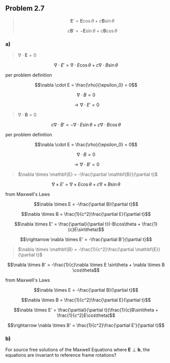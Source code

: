 ## Problem 2.7 ##

> $$ \mathbf{E}' = \mathbf{E}\cos\theta + c\mathbf{B}\sin\theta $$
> 
> $$ c\mathbf{B}' = -\mathbf{E}\sin\theta + c\mathbf{B}\cos\theta $$

### a) ###

> $\nabla \cdot \mathbf{E} = 0$

$$\nabla \cdot E' = \nabla \cdot E \cos\theta + c\nabla \cdot B \sin\theta$$

per problem definition

$$\nabla \cdot E = \frac{\rho}{\epsilon_0} = 0$$

$$\nabla \cdot B = 0$$

$$\rightarrow \nabla \cdot E' = 0$$



> $\nabla \cdot \mathbf{B} = 0$

$$c\nabla \cdot B' = -\nabla \cdot E \sin\theta + c\nabla \cdot B \cos\theta$$

per problem definition

$$\nabla \cdot E = \frac{\rho}{\epsilon_0} = 0$$

$$\nabla \cdot B = 0$$

$$\rightarrow \nabla \cdot B' = 0$$



> $\nabla \times \mathbf{E} = -\frac{\partial \mathbf{B}}{\partial t}$

$$\nabla \times E' = \nabla \times E \cos\theta + c\nabla \times B \sin\theta$$

from Maxwell's Laws

$$\nabla \times E = -\frac{\partial B}{\partial t}$$

$$\nabla \times B = \frac{1}{c^2}\frac{\partial E}{\partial t}$$

$$\nabla \times E' = \frac{\partial}{\partial t}(-B\cos\theta + \frac{1}{c}E\sin\theta)$$

$$\rightarrow \nabla \times E' = -\frac{\partial B'}{\partial t}$$



> $\nabla \times \mathbf{B} = -\frac{1}{c^2}\frac{\partial \mathbf{E}}{\partial t}$

$$\nabla \times B' = -\frac{1}{c}\nabla \times E \sin\theta + \nabla \times B \cos\theta$$

from Maxwell's Laws

$$\nabla \times E = -\frac{\partial B}{\partial t}$$

$$\nabla \times B = \frac{1}{c^2}\frac{\partial E}{\partial t}$$

$$\nabla \times E' = \frac{\partial}{\partial t}(\frac{1}{c}B\sin\theta + \frac{1}{c^2}E\cos\theta)$$

$$\rightarrow \nabla \times B' = \frac{1}{c^2}\frac{\partial E'}{\partial t}$$

### b) ###

For source free solutions of the Maxwell Equations where $\mathbf{E} \perp \mathbf{b}$, the equations are invariant to reference frame rotations?

